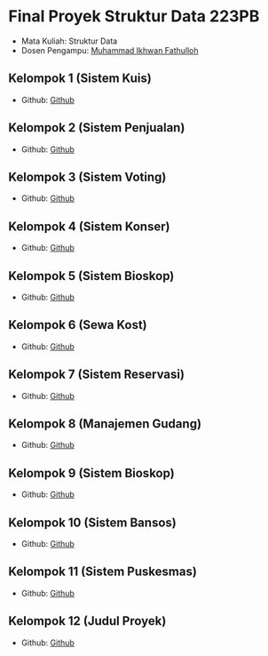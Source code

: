 # Final Proyek Struktur Data 223PB
<ul>
  <li>Mata Kuliah: Struktur Data</li>
  <li>Dosen Pengampu: <a href="https://github.com/Muhammad-Ikhwan-Fathulloh">Muhammad Ikhwan Fathulloh</a></li>
</ul>

## Kelompok 1 (Sistem Kuis)
<ul>
  <li>Github: <a href="https://github.com/nadhifsheva/Aplikasi-Sistem-Kuis">Github</a></li>
</ul>

## Kelompok 2 (Sistem Penjualan)
<ul>
  <li>Github: <a href="https://github.com/RhnFdly/Struktur-data_1_Sistem-Penjualan">Github</a></li>
</ul>

## Kelompok 3 (Sistem Voting)
<ul>
  <li>Github: <a href="https://github.com/Naufal-Ariq/Sistem-Voting">Github</a></li>
</ul>

## Kelompok 4 (Sistem Konser)
<ul>
  <li>Github: <a href="https://github.com/gitaaulia05/Sistem-Konser">Github</a></li>
</ul>

## Kelompok 5 (Sistem Bioskop)
<ul>
  <li>Github: <a href="https://github.com/danzwel/StrukturData_5_SistemBioskop">Github</a></li>
</ul>

## Kelompok 6 (Sewa Kost)
<ul>
  <li>Github: <a href="https://github.com/FauziRikhsana/StrukturData_6_SewaKost">Github</a></li>
</ul>

## Kelompok 7 (Sistem Reservasi)
<ul>
  <li>Github: <a href="https://github.com/Hernada/Struktur-Data_Kelompok7_Reservasi">Github</a></li>
</ul>

## Kelompok 8 (Manajemen Gudang)
<ul>
  <li>Github: <a href="https://github.com/Ilmi-Restu-Firdaus/Struktur-data-UAS">Github</a></li>
</ul>

## Kelompok 9 (Sistem Bioskop)
<ul>
  <li>Github: <a href="https://github.com/HavidRa/StrukturData_9_SistemBioskop">Github</a></li>
</ul>

## Kelompok 10 (Sistem Bansos)
<ul>
  <li>Github: <a href="https://github.com/fauzan010/Final-Proyek-Struktur-Data">Github</a></li>
</ul>

## Kelompok 11 (Sistem Puskesmas)
<ul>
  <li>Github: <a href="https://github.com/HarsyaVilardi/Sistem-Puskesmas1">Github</a></li>
</ul>

## Kelompok 12 (Judul Proyek)
<ul>
  <li>Github: <a href="">Github</a></li>
</ul>
